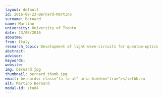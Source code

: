 ```yaml
---
layout: default 
id: 2016-08-23-Bernard-Martino
surname: Bernard
name: Martino
university: University of Trento
date: 23/08/2016
aboutme: 
from: Italy
research_topic: Development of light-wave-circuits for quantum-optics 
abstract: 
advisor: 
keywords: 
website: 
img: bernard.jpg
thumbnail: bernard_thumb.jpg
email: bernard<i class="fa fa-at" aria-hidden="true"></i>fbk.eu
alt: Martino Bernard
modal-id: stud4
---
```

